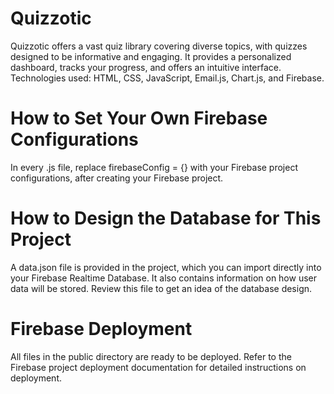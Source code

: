 # Quizzotic
Quizzotic offers a vast quiz library covering diverse topics, with quizzes designed to be informative and engaging. It provides a personalized dashboard, tracks your progress, and offers an intuitive interface. Technologies used: HTML, CSS, JavaScript, Email.js, Chart.js, and Firebase.

# How to Set Your Own Firebase Configurations
In every .js file, replace firebaseConfig = {} with your Firebase project configurations, after creating your Firebase project.

# How to Design the Database for This Project
A data.json file is provided in the project, which you can import directly into your Firebase Realtime Database. It also contains information on how user data will be stored. Review this file to get an idea of the database design.

# Firebase Deployment
All files in the public directory are ready to be deployed. Refer to the Firebase project deployment documentation for detailed instructions on deployment.
